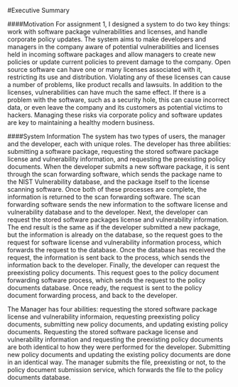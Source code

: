 #Executive Summary

####Motivation
For assignment 1, I designed a system to do two key things: work with software package vulnerabilities and licenses, 
and handle corporate policy updates.  The system aims to make developers and managers in the company aware of potential 
vulnerabilities and licenses held in incoming software packages and allow managers to create new policies or update current 
policies to prevent damage to the company.  Open source software can have one or many licenses associated with it, restricting
its use and distribution.  Violating any of these licenses can cause a number of problems, like product recalls and lawsuits.
In addition to the licenses, vulnerabilities can have much the same effect.  If there is a problem with the software,
such as a security hole, this can cause incorrect data, or even leave the company and its customers as potential victims
to hackers.  Managing these risks via corporate policy and software updates are key to maintaining a healthy modern business.

####System Information
The system has two types of users, the manager and the developer, each with unique roles. The developer has three abilities: 
submitting a software package, requesting the stored software package license and vulnerability information, and requesting
the preexisting policy documents.  When the developer submits a new software package, it is sent through the scan forwarding 
software, which sends the package name to the NIST Vulnerability database, and the package itself to the license scanning 
software.  Once both of these processes are complete, the information is returned to the scan forwarding software.  The scan 
forwarding software sends the new information to the software license and vulnerability database and to the developer.  Next,
the developer can request the stored software packages license and vulnerability information.  The end result is the same as 
if the developer submitted a new package, but the information is already on the database, so the request goes to the request
for software license and vulnerability information process, which forwards the request to the database.  Once the database 
has  received the request, the information is sent back to the process, which sends the information back to the developer.
Finally, the developer can request the preexisting policy documents.  This request goes to the policy document forwarding 
software process, which sends the request to the policy documents database.  Once ready, the request is sent to the policy
document forwarding process, and back to the developer.

The Manager has four abilities: requesting the stored software package license and vulnerability informaion, requesting 
preexisting policy documents, submitting new policy documents, and updating existing policy documents.  Requesting the stored 
software package license and vulnerability information and requesting the preexisting policy documents are both identical to 
how they were performed for the developer.  Submitting new policy documents and updating the existing policy documents are
done in an identical way.  The manager submits the file, preexisting or not, to the policy document submission service, which
forwards the file to the policy documents database.
